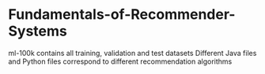 # Fundamentals-of-Recommender-Systems
ml-100k contains all training, validation and test datasets
Different Java files and Python files correspond to different recommendation algorithms
